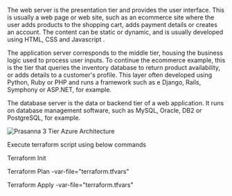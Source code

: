 The web server is the presentation tier and provides the user interface. This is usually a web page or web site, such as an ecommerce site where the user adds products to the shopping cart, adds payment details or creates an account. The content can be static or dynamic, and is usually developed using HTML, CSS and Javascript .

The application server corresponds to the middle tier, housing the business logic used to process user inputs. To continue the ecommerce example, this is the tier that queries the inventory database to return product availability, or adds details to a customer's profile. This layer often developed using Python, Ruby or PHP and runs a framework such as e Django, Rails, Symphony or ASP.NET, for example.

The database server is the data or backend tier of a web application. It runs on database management software, such as MySQL, Oracle, DB2 or PostgreSQL, for example.


![Prasanna 3 Tier Azure Architecture ](https://user-images.githubusercontent.com/55081476/130340740-d0a67795-dca6-498c-8bc0-51b7f5a8297a.png)


Execute terraform script using below commands


Terraform Init

Terraform Plan -var-file="terraform.tfvars"

Terraform Apply -var-file="terraform.tfvars"
